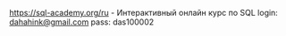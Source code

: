 https://sql-academy.org/ru - Интерактивный онлайн курс по SQL 
login: dahahink@gmail.com pass: das100002